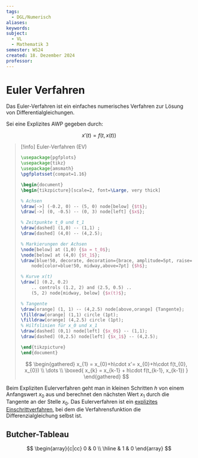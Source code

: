 ```yaml
---
tags:
  - DGL/Numerisch
aliases: 
keywords: 
subject:
  - VL
  - Mathematik 3
semester: WS24
created: 18. Dezember 2024
professor:
---
```

 

# Euler Verfahren

Das Euler-Verfahren ist ein einfaches numerisches Verfahren zur Lösung von Differentialgleichungen. 

Sei eine Explizites AWP gegeben durch:

$$
x'(t) = f(t,x(t))
$$

> [!info] Euler-Verfahren (EV)
>
>```tikz
> \usepackage{pgfplots}
> \usepackage{tikz}
> \usepackage{amsmath}
> \pgfplotsset{compat=1.16}
> 
> \begin{document}
> \begin{tikzpicture}[scale=2, font=\Large, very thick]
> 
> % Achsen
> \draw[->] (-0.2, 0) -- (5, 0) node[below] {$t$};
> \draw[->] (0, -0.5) -- (0, 3) node[left] {$x$};
> 
> % Zeitpunkte t_0 und t_1
> \draw[dashed] (1,0) -- (1,1) ;
> \draw[dashed] (4,0) -- (4,2.5);
> 
> % Markierungen der Achsen
> \node[below] at (1,0) {$a = t_0$};
> \node[below] at (4,0) {$t_1$};
> \draw[blue!50, decorate, decoration={brace, amplitude=5pt, raise=3pt}] (1, 0) -- (4, 0)
>     node[color=blue!50, midway,above=7pt] {$h$};
> 
> % Kurve x(t)
> \draw[] (0.2, 0.2) 
>     .. controls (1.2, 2) and (2.5, 0.5) ..
>     (5, 2) node[midway, below] {$x(t)$};
> 
> % Tangente
> \draw[orange] (1, 1) -- (4,2.5) node[above,orange] {Tangente};
> \filldraw[orange] (1,1) circle (1pt);
> \filldraw[orange] (4,2.5) circle (1pt);
> % Hilfslinien für x_0 und x_1
> \draw[dashed] (0,1) node[left] {$x_0$} -- (1,1);
> \draw[dashed] (0,2.5) node[left] {$x_1$} -- (4,2.5);
> 
> \end{tikzpicture}
> \end{document}
>```
>
> $$
> \begin{gathered}
> x_{1} = x_{0}+h\cdot x'= x_{0}+h\cdot f(t_{0}, x_{0}) \\
> \dots \\
> \boxed{ x_{k} = x_{k-1} + h\cdot f(t_{k-1}, x_{k-1}) }
> \end{gathered}
> $$

Beim Expliziten Eulerverfahren geht man in kleinen Schritten $h$ von einem Anfangswert $x_{0}$ aus und berechnet den nächsten Wert $x_{1}$ durch die Tangente an der Stelle $x_{0}$. Das Eulerverfahren ist ein [explizites Einschrittverfahren](Diskretisierungsverfahren.md#Explizite%20Einschrittverfahren), bei dem die Verfahrensfunktion die Differenzialgleichung selbst ist.

## Butcher-Tableau

$$
\begin{array}{c|cc}
0 & 0 \\ \hline
& 1 & 0
\end{array}
$$